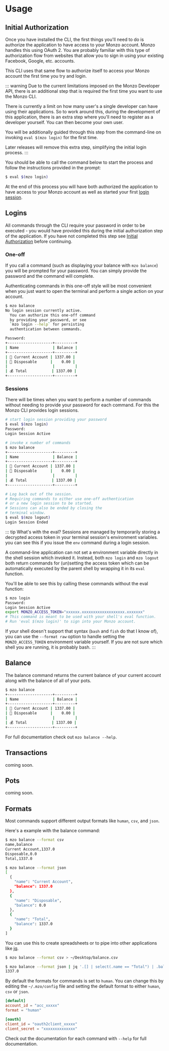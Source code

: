 # Usage

## Initial Authorization
Once you have installed the CLI, the first things you'll need to do is
authorize the application to have access to your Monzo account. Monzo
handles this using OAuth 2. You are probably familiar with this type of
authorization flow from websites that allow you to sign in using your
existing Facebook, Google, etc. accounts.

This CLI uses that same flow to authorize itself to access your Monzo account
the first time you try and login.

::: warning
Due to the current limitations imposed on the Monzo Developer API,
there is an additional step that is required the first time you want to use
the Monzo CLI.

There is currently a limit on how many user's a single developer can have
using their applications. So to work around this, during the development of
this application, there is an extra step where you'll need to register as
a developer yourself. You can then become your own user.

You will be additionally guided through this step from the command-line
on invoking `eval $(mzo login)` for the first time.

Later releases will remove this extra step, simplifying the initial login
process.
:::

You should be able to call the command below to start the process and follow
the instructions provided in the prompt:

```bash
$ eval $(mzo login)
```

At the end of this process you will have both authorized the application to
have access to your Monzo account as well as started your first
[login session](/docs/usage.html#Sessions).

## Logins
All commands through the CLI require your password in order to be executed -
you would have provided this during the initial authorization step of the
application. If you have not completed this step see [Initial Authorization](/docs/usage.html#Initial-Authorization)
before continuing.

### One-off
If you call a command (such as displaying your balance with `mzo balance`)
you will be prompted for your password. You can simply provide the password
and the command will complete.

Authenticating commands in this one-off style will be most convenient when
you just want to open the terminal and perform a single action on your account.

```bash
$ mzo balance
No login session currently active.
  You can authorize this one-off command
  by providing your password, or see
  `mzo login --help` for persisting
  authentication between commands.

Password:
+--------------------+---------+
| Name               | Balance |
+--------------------+---------+
| 💸 Current Account | 1337.00 |
| 🎾 Disposable      |    0.00 |
|                    |         |
| 💰 Total           | 1337.00 |
+--------------------+---------+
```

### Sessions
There will be times when you want to perform a number of commands without needing
to provide your password for each command. For this the Monzo CLI provides login
sessions.

```bash
# start login session providing your password
$ eval $(mzo login)
Password:
Login Session Active

# invoke x number of commands
$ mzo balance
+--------------------+---------+
| Name               | Balance |
+--------------------+---------+
| 💸 Current Account | 1337.00 |
| 🎾 Disposable      |    0.00 |
|                    |         |
| 💰 Total           | 1337.00 |
+--------------------+---------+

# Log back out of the session.
# Requiring commands to either use one-off authentication
# or a new login session to be started.
# Sessions can also be ended by closing the
# terminal window.
$ eval $(mzo logout)
Login Session Ended
```

::: tip What's with the eval?
Sessions are managed by temporarily storing a decrypted access token in
your terminal session's environment variables. you can see this if you
issue the `env` command during a login session.

A command-line application can not set a environment variable directly in the
shell session which invoked it. Instead, both `mzo login` and `mzo logout`
both return commands for (un)setting the access token which can be automatically
executed by the parent shell by wrapping it in its `eval` function.

You'll be able to see this by calling these commands without the eval function:

```bash
$ mzo login
Password:
Login Session Active
export MONZO_ACCESS_TOKEN="xxxxxx.xxxxxxxxxxxxxxxxxxx.xxxxxxx"
# This command is meant to be used with your shell's eval function.
# Run 'eval $(mzo login)' to sign into your Monzo account.
```

If your shell doesn't support that syntax (`bash` and `fish` do that I
know of), you can use the `--format raw` option to handle setting the
`MONZO_ACCESS_TOKEN` environment variable yourself. If you are not sure
which shell you are running, it is probably bash.
:::

## Balance
The balance command returns the current balance of your current account along
with the balance of all of your pots.

```bash
$ mzo balance
+--------------------+---------+
| Name               | Balance |
+--------------------+---------+
| 💸 Current Account | 1337.00 |
| 🎾 Disposable      |    0.00 |
|                    |         |
| 💰 Total           | 1337.00 |
+--------------------+---------+
```

For full documentation check out `mzo balance --help`.

## Transactions
coming soon.

## Pots
coming soon.

## Formats
Most commands support different output formats like `human`, `csv`, and `json`.

Here's a example with the balance command:

```bash
$ mzo balance --format csv
name,balance
Current Account,1337.0
Disposable,0.0
Total,1337.0

$ mzo balance --format json
[
  {
    "name": "Current Account",
    "balance": 1337.0
  },
  {
    "name": "Disposable",
    "balance": 0.0
  },
  {
    "name": "Total",
    "balance": 1337.0
  }
]
```

You can use this to create spreadsheets or to pipe into other applications like
[jq](https://stedolan.github.io/jq/).

```bash
$ mzo balance --format csv > ~/Desktop/balance.csv

$ mzo balance --format json | jq '.[] | select(.name == "Total") | .balance'
1337.0
```

By default the formats for commands is set to `human`. You can change this by
editing the `~/.mzo/config` file and setting the default format to either
`human`, `csv` or `json`.

```toml
[default]
account_id = "acc_xxxxx"
format = "human"

[oauth]
client_id = "oauth2client_xxxxx"
client_secret = "xxxxxxxxxxxxxx"
```

Check out the documentation for each command with `--help` for full documentation.
